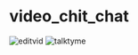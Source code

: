 # video_chit_chat
![editvid](https://github.com/mayki21/video_chit_chat/assets/119392202/5bbdcf33-d8a8-44cc-8097-e54fd8c16841)    ![talktyme](https://github.com/mayki21/video_chit_chat/assets/119392202/25d49189-1c69-4008-a88c-78e0abd9679d)







